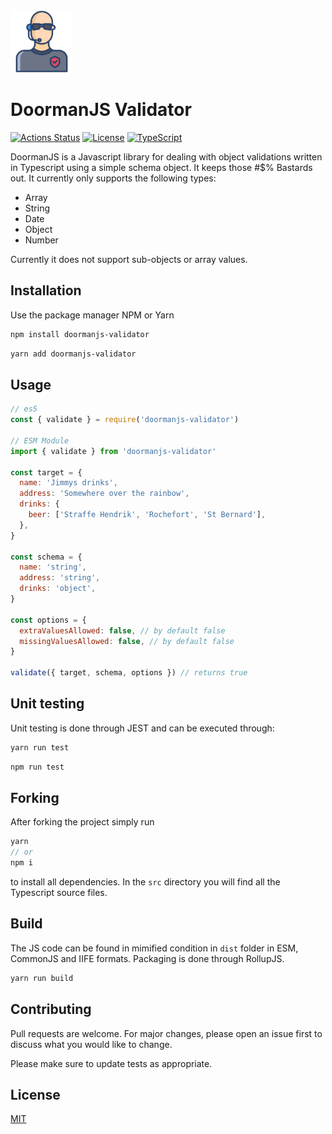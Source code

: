 <img src="https://github.com/ralphdas/Doorman-JS/raw/main/logo.png" alt="drawing" width="100"/>

# DoormanJS Validator

[![Actions Status](https://github.com/ralphdas/doormanjs-validator/actions/workflows/run-unit-tests.yml/badge.svg)](https://github.com/ralphdas/doormanjs-validator/actions/) [![License][license-image]][license-url] [![TypeScript](https://badges.frapsoft.com/typescript/love/typescript.png?v=101)](https://github.com/ellerbrock/typescript-badges/)

DoormanJS is a Javascript library for dealing with object validations written in Typescript using a simple schema object. It keeps those #$% Bastards out. It currently only supports the following types:

- Array
- String
- Date
- Object
- Number

Currently it does not support sub-objects or array values.

## Installation

Use the package manager NPM or Yarn

```bash
npm install doormanjs-validator
```

```bash
yarn add doormanjs-validator
```

## Usage

```javascript
// es5
const { validate } = require('doormanjs-validator')

// ESM Module
import { validate } from 'doormanjs-validator'

const target = {
  name: 'Jimmys drinks',
  address: 'Somewhere over the rainbow',
  drinks: {
    beer: ['Straffe Hendrik', 'Rochefort', 'St Bernard'],
  },
}

const schema = {
  name: 'string',
  address: 'string',
  drinks: 'object',
}

const options = {
  extraValuesAllowed: false, // by default false
  missingValuesAllowed: false, // by default false
}

validate({ target, schema, options }) // returns true
```

## Unit testing

Unit testing is done through JEST and can be executed through:

```bash
yarn run test
```

```bash
npm run test
```

## Forking

After forking the project simply run

```js
yarn
// or
npm i
```

to install all dependencies. In the `src` directory you will find all the Typescript source files.

## Build

The JS code can be found in mimified condition in `dist` folder in ESM, CommonJS and IIFE formats. Packaging is done through RollupJS.

```bash
yarn run build
```

## Contributing

Pull requests are welcome. For major changes, please open an issue first to discuss what you would like to change.

Please make sure to update tests as appropriate.

## License

[MIT](https://choosealicense.com/licenses/mit/)

[license-image]: https://img.shields.io/npm/l/make-coverage-badge.svg
[license-url]: https://opensource.org/licenses/MIT
